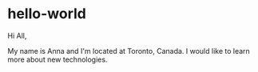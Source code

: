 # hello-world

Hi All,

My name is Anna and I'm located at Toronto, Canada. 
I would like to learn more about new technologies.
